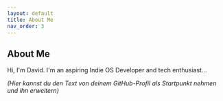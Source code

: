 ```yaml
---
layout: default
title: About Me
nav_order: 3
---
```


## About Me

Hi, I'm David. I'm an aspiring Indie OS Developer and tech enthusiast... 

*(Hier kannst du den Text von deinem GitHub-Profil als Startpunkt nehmen und ihn erweitern)*
